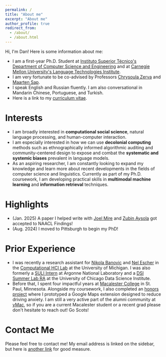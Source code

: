 ```yaml
---
permalink: /
title: "About me"
excerpt: "About me"
author_profile: true
redirect_from: 
  - /about/
  - /about.html
---
```


Hi, I'm Dan! Here is some information about me:
- I am a first-year Ph.D. Student at [Instituto Superior Técnico's Department of Computer Science and Engineering](https://dei.tecnico.ulisboa.pt/) and at [Carnegie Mellon University's Language Technologies Institute](https://www.lti.cs.cmu.edu/).
- I am very fortunate to be co-advised by Professors [Chrysoula Zerva](https://scholar.google.com/citations?user=S5NGkFsAAAAJ&hl=en&oi=ao) and [Maarten Sap](https://maartensap.com/).
- I speak English and Russian fluently. I am also conversational in Mandarin Chinese, Portuguese, and Turkish.
- Here is a link to my [curriculum vitae](https://chechelnitskd.github.io/Chechelnitsky_CV_2024.pdf).

# Interests
- I am broadly interested in **computational social science**, natural language processing, and human-computer interaction. 
- I am especially interested in how we can use **decolonial computing** methods such as ethnographically informed algorithmic auditing and community-centered design to expose and combat the **systematic and systemic biases** prevalent in language models.
- As an aspiring researcher, I am constantly looking to expand my knowledge and learn more about recent developments in the fields of computer science and linguistics. Currently as part of my Ph.D. coursework, I am developing practical skills in **multimodal machine learning** and **information retrieval** techniques.

# Highlights
- (Jan. 2025) A paper I helped write with [Joel Mire](https://joelmire.notion.site/) and [Zubin Aysola](https://www.linkedin.com/in/zubin-aysola/) got accepted to NAACL Findings!
- (Aug. 2024) I moved to Pittsburgh to begin my PhD!

# Prior Experience
- I was recently a research assistant for [Nikola Banovic](https://www.nikolabanovic.net/) and [Nel Escher](https://kescher.github.io/cool-zone/) in the [Computational HCI Lab](https://x.com/comphcilab) at the University of Michigan. I was also formerly a [SULI Intern](https://science.osti.gov/wdts/suli) at Argonne National Laboratory and a [DSI Summer Lab RA](https://datascience.uchicago.edu/education/summerlab/) at the University of Chicago Data Science Institute.
- Before that, I spent four impactful years at [Macalester College](https://www.macalester.edu/) in St. Paul, Minnesota. Alongside my coursework, I also completed an [honors project](https://digitalcommons.macalester.edu/mathcs_honors/69/) where I prototyped a Google Maps extension designed to reduce driving anxiety. I am still a very active part of the alumni community at [yMac](https://www.facebook.com/groups/yMac1/), so if you are a current Macalester student or a recent grad please don't hesitate to reach out! Go Scots!

# Contact Me
Please feel free to contact me! My email address is linked on the sidebar, but here is [another link](mailto:dchechel@cmu.edu) for good measure.
